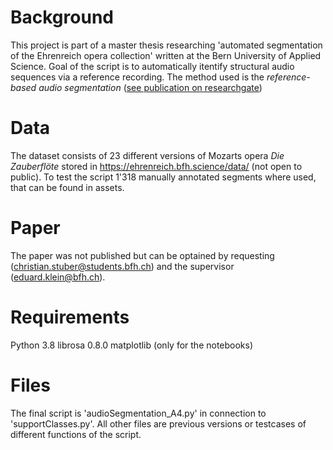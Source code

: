 # Background
This project is part of a master thesis researching 'automated segmentation of the Ehrenreich opera collection' written at the Bern University of Applied Science. Goal of the script is to automatically itentify structural audio sequences via a reference recording. The method used is the *reference-based audio segmentation* ([see publication on researchgate](https://www.researchgate.net/publication/303667411_Freischutz_Digital_a_case_study_for_reference-based_audio_segmentation_of_operas))

# Data
The dataset consists of 23 different versions of Mozarts opera *Die Zauberflöte* stored in https://ehrenreich.bfh.science/data/ (not open to public). To test the script 1'318 manually annotated segments where used, that can be found in assets.

# Paper
The paper was not published but can be optained by requesting (christian.stuber@students.bfh.ch) and the supervisor (eduard.klein@bfh.ch).

# Requirements
Python 3.8
librosa 0.8.0
matplotlib (only for the notebooks)

# Files
The final script is 'audioSegmentation_A4.py' in connection to 'supportClasses.py'. All other files are previous versions or testcases of different functions of the script.

##


